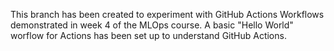 This branch has been created to experiment with GitHub Actions Workflows demonstrated in week 4 of the MLOps course. 
A basic "Hello World" worflow for Actions has been set up to understand GitHub Actions.
